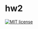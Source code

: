 # hw2

[![MIT license](https://img.shields.io/badge/license-MIT-blue.svg)](https://github.com/Dogzik/fp-homework/blob/master/hw2/LICENSE)

